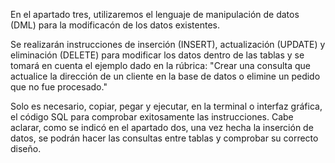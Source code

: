 En el apartado tres, utilizaremos el lenguaje de manipulación de datos (DML) para la modificacón de los datos existentes.

Se realizarán instrucciones de inserción (INSERT), actualización (UPDATE) y eliminación (DELETE) para modificar los datos dentro de las tablas y se tomará en cuenta el ejemplo dado en la rúbrica: "Crear una consulta que actualice la dirección de un cliente en la base de datos o elimine un pedido que no fue procesado."

Solo es necesario, copiar, pegar y ejecutar, en la terminal o interfaz gráfica, el código SQL para comprobar exitosamente las instrucciones. Cabe aclarar, como se indicó en el apartado dos, una vez hecha la inserción de datos, se podrán hacer las consultas entre tablas y comprobar su correcto diseño.